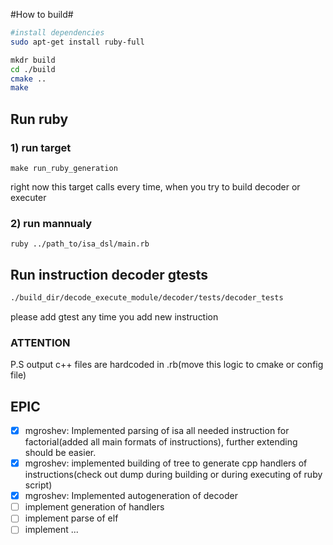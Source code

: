 #How to build#
```bash
#install dependencies
sudo apt-get install ruby-full

mkdr build
cd ./build
cmake ..
make
```
## Run ruby ##
### 1) run target ###
```
make run_ruby_generation
```
right now this target calls every time, when you try to build decoder or executer

### 2) run mannualy ###
```
ruby ../path_to/isa_dsl/main.rb
```

## Run instruction decoder gtests ##
```bash
./build_dir/decode_execute_module/decoder/tests/decoder_tests
```
please add gtest any time you add new instruction

### ATTENTION ###
P.S output c++ files are hardcoded in .rb(move this logic to cmake or config file)

## EPIC ##

- [x] mgroshev: Implemented parsing of isa all needed instruction for factorial(added all main formats of instructions), further extending should be easier. 
- [x] mgroshev: implemented building of tree to generate cpp handlers of instructions(check out dump during building or during executing of ruby script)
- [x] mgroshev: Implemented autogeneration of decoder
- [ ] implement generation of handlers
- [ ] implement parse of elf
- [ ] implement ...
